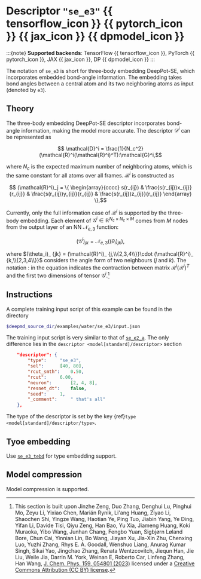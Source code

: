 # Descriptor `"se_e3"` {{ tensorflow_icon }} {{ pytorch_icon }} {{ jax_icon }} {{ dpmodel_icon }}

:::{note}
**Supported backends**: TensorFlow {{ tensorflow_icon }}, PyTorch {{ pytorch_icon }}, JAX {{ jax_icon }}, DP {{ dpmodel_icon }}
:::

The notation of `se_e3` is short for three-body embedding DeepPot-SE, which incorporates embedded bond-angle information.
The embedding takes bond angles between a central atom and its two neighboring atoms as input (denoted by `e3`).

## Theory

The three-body embedding DeepPot-SE descriptor incorporates bond-angle information, making the model more accurate. The descriptor $\mathcal{D}^i$ can be represented as

```math
    \mathcal{D}^i = \frac{1}{N_c^2}(\mathcal{R}^i(\mathcal{R}^i)^T):\mathcal{G}^i,
```

where
$N_c$ is the expected maximum number of neighboring atoms, which is the same constant for all atoms over all frames.
$\mathcal{R}^i$ is constructed as

```math
    (\mathcal{R}^i)_j =
    \{
    \begin{array}{cccc}
    s(r_{ij}) & \frac{s(r_{ij})x_{ij}}{r_{ij}} & \frac{s(r_{ij})y_{ij}}{r_{ij}} & \frac{s(r_{ij})z_{ij}}{r_{ij}}
    \end{array}
    \},
```

Currently, only the full information case of $\mathcal{R}^i$ is supported by the three-body embedding.
Each element of $\mathcal{G}^i \in \mathbb{R}^{N_c \times N_c \times M}$ comes from $M$ nodes from the output layer of an NN $\mathcal{N}_{e,3}$ function:

```math
    (\mathcal{G}^i)_{jk}=\mathcal{N}_{e,3}((\theta_i)_{jk}),
```

where $(\theta_i)_ {jk} = (\mathcal{R}^i)_ {j,\\{2,3,4\\}}\cdot (\mathcal{R}^i)_ {k,\\{2,3,4\\}}$ considers the angle form of two neighbours ($j$ and $k$).
The notation $:$ in the equation indicates the contraction between matrix $\mathcal{R}^i(\mathcal{R}^i)^T$ and the first two dimensions of tensor $\mathcal{G}^i$.[^1]

[^1]: This section is built upon Jinzhe Zeng, Duo Zhang, Denghui Lu, Pinghui Mo, Zeyu Li, Yixiao Chen, Marián Rynik, Li'ang Huang, Ziyao Li, Shaochen Shi, Yingze Wang, Haotian Ye, Ping Tuo, Jiabin Yang, Ye Ding, Yifan Li, Davide Tisi, Qiyu Zeng, Han Bao, Yu Xia, Jiameng Huang, Koki Muraoka, Yibo Wang, Junhan Chang, Fengbo Yuan, Sigbjørn Løland Bore, Chun Cai, Yinnian Lin, Bo Wang, Jiayan Xu, Jia-Xin Zhu, Chenxing Luo, Yuzhi Zhang, Rhys E. A. Goodall, Wenshuo Liang, Anurag Kumar Singh, Sikai Yao, Jingchao Zhang, Renata Wentzcovitch, Jiequn Han, Jie Liu, Weile Jia, Darrin M. York, Weinan E, Roberto Car, Linfeng Zhang, Han Wang, [J. Chem. Phys. 159, 054801 (2023)](https://doi.org/10.1063/5.0155600) licensed under a [Creative Commons Attribution (CC BY) license](http://creativecommons.org/licenses/by/4.0/).

## Instructions

A complete training input script of this example can be found in the directory

```bash
$deepmd_source_dir/examples/water/se_e3/input.json
```

The training input script is very similar to that of [`se_e2_a`](train-se-e2-a.md). The only difference lies in the `descriptor <model[standard]/descriptor>` section

```json
	"descriptor": {
	    "type":		"se_e3",
	    "sel":		[40, 80],
	    "rcut_smth":	0.50,
	    "rcut":		6.00,
	    "neuron":		[2, 4, 8],
	    "resnet_dt":	false,
	    "seed":		1,
	    "_comment":		" that's all"
	},
```

The type of the descriptor is set by the key {ref}`type <model[standard]/descriptor/type>`.

## Tyoe embedding

Use [`se_e3_tebd`](./train-se-e3-tebd.md) for type embedding support.

## Model compression

Model compression is supported.
